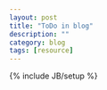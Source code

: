```yaml
---
layout: post
title: "ToDo in blog"
description: ""
category: blog
tags: [resource]
---
```

{% include JB/setup %}


